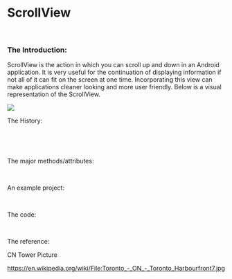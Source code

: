 ScrollView
==========

 

### The Introduction:

ScrollView is the action in which you can scroll up and down in an Android
application. It is very useful for the continuation of displaying information if
not all of it can fit on the screen at one time. Incorporating this view can
make applications cleaner looking and more user friendly. Below is a visual
representation of the ScrollView.

![](https://i.imgur.com/lS1v4et.gifv)

The History:

 

 

The major methods/attributes:

 

An example project:

 

The code:

 

The reference:

CN Tower Picture

https://en.wikipedia.org/wiki/File:Toronto_-_ON_-_Toronto_Harbourfront7.jpg

 

 

 
